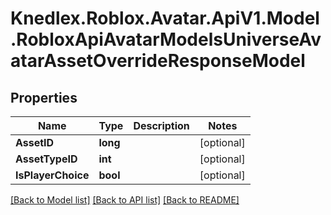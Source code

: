 # Knedlex.Roblox.Avatar.ApiV1.Model.RobloxApiAvatarModelsUniverseAvatarAssetOverrideResponseModel

## Properties

Name | Type | Description | Notes
------------ | ------------- | ------------- | -------------
**AssetID** | **long** |  | [optional] 
**AssetTypeID** | **int** |  | [optional] 
**IsPlayerChoice** | **bool** |  | [optional] 

[[Back to Model list]](../README.md#documentation-for-models) [[Back to API list]](../README.md#documentation-for-api-endpoints) [[Back to README]](../README.md)

